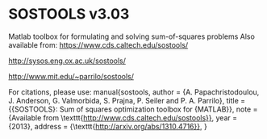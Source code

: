 # SOSTOOLS v3.03
 Matlab toolbox for formulating and solving sum-of-squares problems
 Also available from:
 https://www.cds.caltech.edu/sostools/
 
 http://sysos.eng.ox.ac.uk/sostools/
 
 http://www.mit.edu/~parrilo/sostools/
 
 For citations, please use:
manual{sostools,
author = {A. Papachristodoulou, J. Anderson, G. Valmorbida, S. Prajna, P. Seiler and P. A. Parrilo},
title = {{SOSTOOLS}: Sum of squares optimization toolbox for {MATLAB}},
note = {Available from  \texttt{http://www.cds.caltech.edu/sostools}},
year = {2013},
address = {\texttt{http://arxiv.org/abs/1310.4716}},
}
